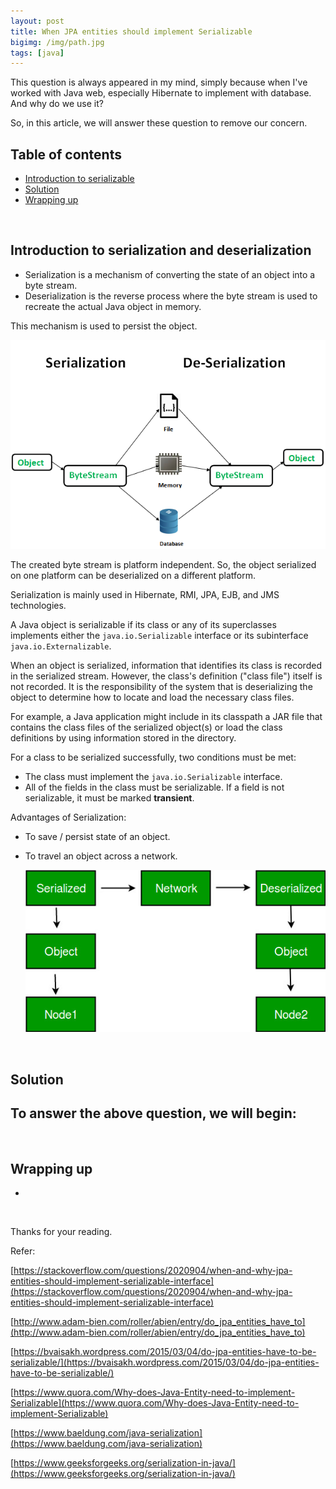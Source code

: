 ```yaml
---
layout: post
title: When JPA entities should implement Serializable
bigimg: /img/path.jpg
tags: [java]
---
```


This question is always appeared in my mind, simply because when I've worked with Java web, especially Hibernate to implement with database. And why do we use it?

So, in this article, we will answer these question to remove our concern.

## Table of contents
- [Introduction to serializable](#introduction-to-serializable)
- [Solution](#solution)
- [Wrapping up](#wrapping-up)

<br>

## Introduction to serialization and deserialization
- Serialization is a mechanism of converting the state of an object into a byte stream. 
- Deserialization is the reverse process where the byte stream is used to recreate the actual Java object in memory.

This mechanism is used to persist the object.

![Serialize and deserialize in Java](../img/Java-Common/serialize-deserialize-java.png)

The created byte stream is platform independent. So, the object serialized on one platform can be deserialized on a different platform.

Serialization is mainly used in Hibernate, RMI, JPA, EJB, and JMS technologies.

A Java object is serializable if its class or any of its superclasses implements either the ```java.io.Serializable``` interface or its subinterface ```java.io.Externalizable```. 

When an object is serialized, information that identifies its class is recorded in the serialized stream. However, the class's definition ("class file") itself is not recorded. It is the responsibility of the system that is deserializing the object to determine how to locate and load the necessary class files. 

For example, a Java application might include in its classpath a JAR file that contains the class files of the serialized object(s) or load the class definitions by using information stored in the directory.

For a class to be serialized successfully, two conditions must be met:
- The class must implement the ```java.io.Serializable``` interface.
- All of the fields in the class must be serializable. If a field is not serializable, it must be marked **transient**.

Advantages of Serialization:
- To save / persist state of an object.
- To travel an object across a network.

    ![Serialization with network](../img/Java-Common/serialization-network.jpg)

<br>

## Solution
To answer the above question, we will begin:
- 



<br>

## Wrapping up
- 


<br>

Thanks for your reading.


Refer:

[https://stackoverflow.com/questions/2020904/when-and-why-jpa-entities-should-implement-serializable-interface](https://stackoverflow.com/questions/2020904/when-and-why-jpa-entities-should-implement-serializable-interface)

[http://www.adam-bien.com/roller/abien/entry/do_jpa_entities_have_to](http://www.adam-bien.com/roller/abien/entry/do_jpa_entities_have_to)

[https://bvaisakh.wordpress.com/2015/03/04/do-jpa-entities-have-to-be-serializable/](https://bvaisakh.wordpress.com/2015/03/04/do-jpa-entities-have-to-be-serializable/)

[https://www.quora.com/Why-does-Java-Entity-need-to-implement-Serializable](https://www.quora.com/Why-does-Java-Entity-need-to-implement-Serializable)

[https://www.baeldung.com/java-serialization](https://www.baeldung.com/java-serialization)

[https://www.geeksforgeeks.org/serialization-in-java/](https://www.geeksforgeeks.org/serialization-in-java/)